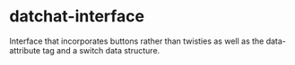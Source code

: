 # datchat-interface

Interface that incorporates buttons rather than twisties as well as the data-attribute tag and a switch data structure. 
